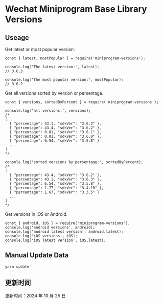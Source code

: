 
# Wechat Miniprogram Base Library Versions

## Useage

Get latest or most popular version:

```;
const { latest, mostPopular } = require('miniprogram-versions');

console.log('The latest version:', latest);
// 3.6.3

console.log('The most popular version:', mostPopular);
// 3.6.2

```

Get all versions sorted by version or persentage.

```
const { versions, sortedByPercent } = require('miniprogram-versions');

console.log('all versions:', versions);
/*
[
  { "percentage": 43.1, "sdkVer": "3.6.3" },
  { "percentage": 43.4, "sdkVer": "3.6.2" },
  { "percentage": 0.01, "sdkVer": "3.6.1" },
  { "percentage": 0.01, "sdkVer": "3.6.0" },
  { "percentage": 6.54, "sdkVer": "3.5.8" }
  ...
]
*/

console.log('sorted versions by persentage:', sortedByPercent);
/*
[
  { "percentage": 43.4, "sdkVer": "3.6.2" },
  { "percentage": 43.1, "sdkVer": "3.6.3" },
  { "percentage": 6.54, "sdkVer": "3.5.8" },
  { "percentage": 1.77, "sdkVer": "3.4.10" },
  { "percentage": 1.67, "sdkVer": "3.3.5" }
  ...
]
*/
```

Get versions in iOS or Android.

```
const { android, iOS } = require('miniprogram-versions');
console.log('android versions', android);
console.log('android latest version', android.latest);
console.log('iOS versions', iOS);
console.log('iOS latest version', iOS.latest);
```

## Manual Update Data

```
yarn update
```

## 更新时间

更新时间：2024 年 10 月 25 日
